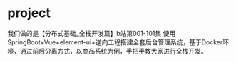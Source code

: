 # project

我们做的是【分布式基础_全栈开发篇】b站第001-101集
使用SpringBoot+Vue+element-ui+逆向工程搭建全套后台管理系统，基于Docker环境，通过前后分离方式，以商品系统为例，手把手教大家进行全栈开发。
